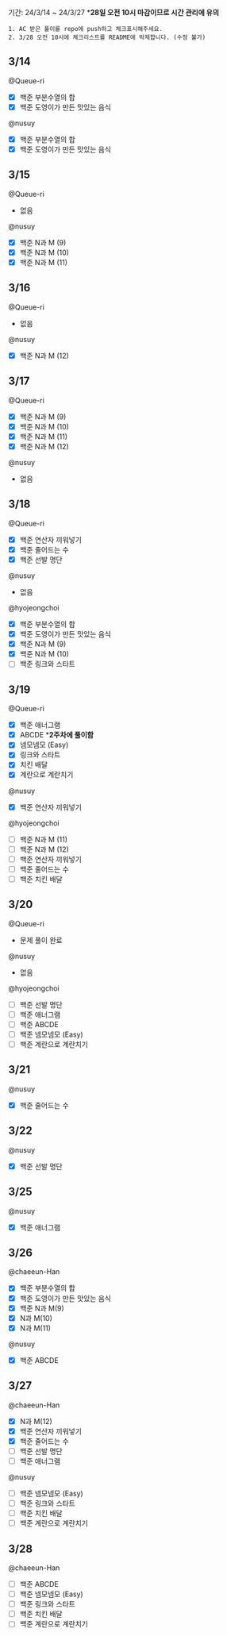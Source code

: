 기간: 24/3/14 ~ 24/3/27 ***28일 오전 10시 마감이므로 시간 관리에 유의**
```
1. AC 받은 풀이를 repo에 push하고 체크표시해주세요.
2. 3/28 오전 10시에 체크리스트를 README에 박제합니다. (수정 불가)
```

## 3/14
@Queue-ri
- [x] 백준 부분수열의 합
- [x] 백준 도영이가 만든 맛있는 음식

@nusuy 
- [x] 백준 부분수열의 합
- [x] 백준 도영이가 만든 맛있는 음식

## 3/15
@Queue-ri
- 없음

@nusuy 
- [x] 백준 N과 M (9)
- [x] 백준 N과 M (10)
- [x] 백준 N과 M (11)

## 3/16
@Queue-ri
- 없음

@nusuy 
- [x] 백준 N과 M (12)

## 3/17
@Queue-ri
- [x] 백준 N과 M (9)
- [x] 백준 N과 M (10)
- [x] 백준 N과 M (11)
- [x] 백준 N과 M (12)

@nusuy
- 없음

## 3/18
@Queue-ri
- [x] 백준 연산자 끼워넣기
- [x] 백준 줄어드는 수
- [x] 백준 선발 명단

@nusuy
- 없음

@hyojeongchoi 
- [x] 백준 부분수열의 합
- [x] 백준 도영이가 만든 맛있는 음식
- [x] 백준 N과 M (9)
- [x] 백준 N과 M (10)
- [ ] 백준 링크와 스타트

## 3/19
@Queue-ri
- [x] 백준 애너그램
- [x] ABCDE ***2주차에 풀이함**
- [x] 넴모넴모 (Easy)
- [x] 링크와 스타트
- [x] 치킨 배달
- [x] 계란으로 계란치기

@nusuy 
- [x] 백준 연산자 끼워넣기

@hyojeongchoi 
- [ ] 백준 N과 M (11)
- [ ] 백준 N과 M (12)
- [ ] 백준 연산자 끼워넣기
- [ ] 백준 줄어드는 수
- [ ] 백준 치킨 배달

## 3/20
@Queue-ri
- 문제 풀이 완료

@nusuy
- 없음

@hyojeongchoi 
- [ ] 백준 선발 명단
- [ ] 백준 애너그램
- [ ] 백준 ABCDE
- [ ] 백준 넴모넴모 (Easy)
- [ ] 백준 계란으로 계란치기

## 3/21
@nusuy 
- [x] 백준 줄어드는 수

## 3/22
@nusuy 
- [x] 백준 선발 명단

## 3/25
@nusuy 
- [x] 백준 애너그램

## 3/26
@chaeeun-Han 
- [x] 백준 부분수열의 합
- [x] 백준 도영이가 만든 맛있는 음식
- [x] 백준 N과 M(9)
- [x] N과 M(10)
- [x] N과 M(11)

@nusuy 
- [x] 백준 ABCDE

## 3/27
@chaeeun-Han 
- [x] N과 M(12)
- [x] 백준 연산자 끼워넣기
- [x] 백준 줄어드는 수
- [ ] 백준 선발 명단
- [ ] 백준 애너그램

@nusuy 
- [ ] 백준 넴모넴모 (Easy)
- [ ] 백준 링크와 스타트
- [ ] 백준 치킨 배달
- [ ] 백준 계란으로 계란치기

## 3/28
@chaeeun-Han 
- [ ] 백준 ABCDE
- [ ] 백준 넴모넴모 (Easy)
- [ ] 백준 링크와 스타트
- [ ] 백준 치킨 배달
- [ ] 백준 계란으로 계란치기
